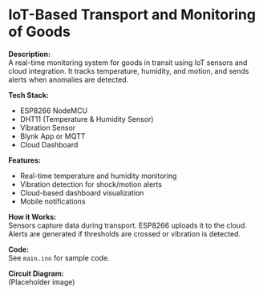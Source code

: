 
# IoT-Based Transport and Monitoring of Goods

**Description:**  
A real-time monitoring system for goods in transit using IoT sensors and cloud integration. It tracks temperature, humidity, and motion, and sends alerts when anomalies are detected.

**Tech Stack:**  
- ESP8266 NodeMCU  
- DHT11 (Temperature & Humidity Sensor)  
- Vibration Sensor  
- Blynk App or MQTT  
- Cloud Dashboard

**Features:**  
- Real-time temperature and humidity monitoring  
- Vibration detection for shock/motion alerts  
- Cloud-based dashboard visualization  
- Mobile notifications

**How it Works:**  
Sensors capture data during transport. ESP8266 uploads it to the cloud. Alerts are generated if thresholds are crossed or vibration is detected.

**Code:**  
See `main.ino` for sample code.

**Circuit Diagram:**  
(Placeholder image)
